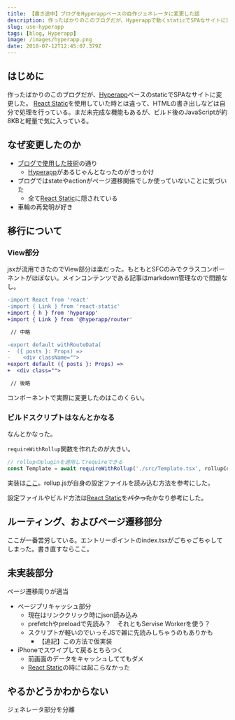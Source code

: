 ```yaml
---
title: 【書き途中】ブログをHyperappベースの自作ジェネレータに変更した話
description: 作ったばかりのこのブログだが、Hyperappで動くstaticでSPAなサイトに変更した。React Staticを使用していた時とは違って、HTMLの書き出しなどは自分で処理を行っている。まだ未完成な機能もあるが、ビルド後のJavaScriptが約8KBと軽量で気に入っている。
slug: use-hyperapp
tags: [blog, Hyperapp]
image: /images/hyperapp.png
date: 2018-07-12T12:45:07.379Z
---
```


## はじめに

作ったばかりのこのブログだが、[Hyperapp][hyperapp]ベースのstaticでSPAなサイトに変更した。
[React Static][react-static]を使用していた時とは違って、HTMLの書き出しなどは自分で処理を行っている。まだ未完成な機能もあるが、ビルド後のJavaScriptが約8KBと軽量で気に入っている。


## なぜ変更したのか

- [ブログで使用した技術][use-technology]の通り
  - [Hyperapp][hyperapp]があるじゃんとなったのがきっかけ
- ブログではstateやactionがページ遷移関係でしか使っていないことに気づいた
  - 全て[React Static][react-static]に隠されている
- 車輪の再発明が好き

## 移行について

### View部分

jsxが流用できたのでView部分は楽だった。もともとSFCのみでクラスコンポーネントがほぼない。メインコンテンツである記事はmarkdown管理なので問題なし。

```diff
-import React from 'react'
-import { Link } from 'react-static'
+import { h } from 'hyperapp'
+import { Link } from '@hyperapp/router'

 // 中略

-export default withRouteData(
-  ({ posts }: Props) =>
-    <div className="">
+export default ({ posts }: Props) =>
+  <div class="">

 // 後略
```

コンポーネントで実際に変更したのはこのくらい。

### ビルドスクリプトはなんとかなる

なんとかなった。

`requireWithRollup`関数を作れたのが大きい。

```js
// rollupのpluginを適用してrequireできる
const Template = await requireWithRollup('./src/Template.tsx', rollupConfig)
```

実装は[ここ][requireWithRollup]。rollup.jsが自身の設定ファイルを読み込む方法を参考にした。

設定ファイルやビルド方法は[React Static][react-static]を<s>パクった</s>かなり参考にした。


## ルーティング、およびページ遷移部分

ここが一番苦労している。エントリーポイントのindex.tsxがごちゃごちゃしてしまった。書き直すならここ。


## 未実装部分

ページ遷移周りが適当

- ページプリキャッシュ部分
  - 現在はリンククリック時にjson読み込み
  - prefetchやpreloadで先読み？　それともServise Workerを使う？
  - スクリプトが軽いのでいっそJSで雑に先読みしちゃうのもありかも
    - 【追記】この方法で仮実装
- iPhoneでスワイプして戻るとちらつく
  - 前画面のデータをキャッシュしててもダメ
  - [React Static][react-static]の時には起こらなかった


## やるかどうかわからない

ジェネレータ部分を分離


[use-technology]: /blog/use-technology/

[requireWithRollup]: https://github.com/iMasanari/imasanari.github.io/blob/use-hyperapp/scripts/requireWithRollup.js

[react-static]: https://github.com/nozzle/react-static
[react]: https://github.com/facebook/react
[preact]: https://github.com/developit/preact
[hyperapp]: https://github.com/hyperapp/hyperapp
